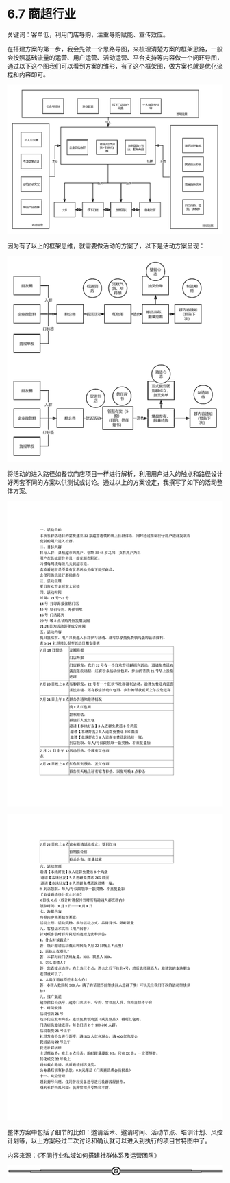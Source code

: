 # 6.7 商超行业

关键词：客单低，利用门店导购，注重导购赋能、宣传效应。

在搭建方案的第一步，我会先做一个思路导图，来梳理清楚方案的框架思路，一般会按照基础流量的运营、用户运营、活动运营、平台支持等内容做一个闭环导图，通过以下这个图我们可以看到方案的雏形，有了这个框架图，做方案也就是优化流程和内容即可。

![](img/efe6656c48ddc39fb86c681a52027954.png)

因为有了以上的框架思维，就需要做活动的方案了，以下是活动方案呈现：

![](img/5ec2c4bc1d3a37c75e6c27954a29ce15.png)

将活动的进入路径如餐饮门店项目一样进行解析，利用用户进入的触点和路径设计好两套不同的方案以供测试或讨论。通过以上的方案设定，我撰写了如下的活动整体方案。

![](img/94b9827c138bc9b5848ddc76d796eba2.png)

![](img/4587274fa740a6de855f0a5bd600c665.png)

整体方案中包括了细节的比如：邀请话术、邀请时间、活动节点、培训计划、风控计划等，以上方案经过二次讨论和确认就可以进入到执行的项目甘特图中了。

内容来源：《不同行业私域如何搭建社群体系及运营团队》

![](img/70c086163efe63c67f3a76278afd7895.png)